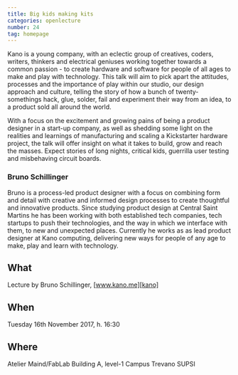```yaml
---
title: Big kids making kits
categories: openlecture
number: 24
tag: homepage
---
```


Kano is a young company, with an eclectic group of creatives, coders, writers, thinkers and electrical geniuses working together towards a common passion - to create hardware and software for people of all ages to make and play with technology. This talk will aim to pick apart the attitudes, processes and the importance of play within our studio, our design approach and culture, telling the story of how a bunch of twenty-somethings hack, glue, solder, fail and experiment their way from an idea, to a product sold all around the world. 

With a focus on the excitement and growing pains of being a product designer in a start-up company, as well as shedding some light on the realities and learnings of manufacturing and scaling a Kickstarter hardware project, the talk will offer insight on what it takes to build, grow and reach the masses.  Expect stories of long nights, critical kids, guerrilla user testing and misbehaving circuit boards.

### Bruno Schillinger

Bruno is a process-led product designer with a focus on combining form and detail with creative and informed design processes to create thoughtful and innovative products.
Since studying product design at Central Saint Martins he has been working with both established tech companies, tech startups to push their technologies, and the way in which we interface with them, to new and unexpected places.
Currently he works as as lead product designer at Kano computing, delivering new ways for people of any age to make, play and learn with technology. 


## What 
Lecture by Bruno Schillinger, [www.kano.me][kano]

## When
Tuesday 16th November 2017, h. 16:30

## Where
Atelier Maind/FabLab
Building A, level-1
Campus Trevano SUPSI


[kano]: http://www.kano.me

